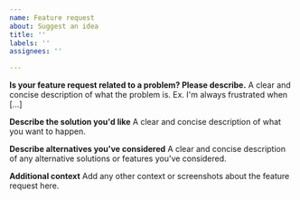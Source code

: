 ```yaml
---
name: Feature request
about: Suggest an idea
title: ''
labels: ''
assignees: ''

---
```


<!--
*** PLEASE READ FIRST ***

Before submitting this issue, please confirm if you should submit an issue to a platform-specific issue tracker instead:
https://github.com/Eloston/ungoogled-chromium/blob/master/SUPPORT.md#platform-specific-support

Otherwise, your issue may not be noticed. In addition, please read through the Support document first:
https://github.com/Eloston/ungoogled-chromium/blob/master/SUPPORT.md
-->

**Is your feature request related to a problem? Please describe.**
A clear and concise description of what the problem is. Ex. I'm always frustrated when [...]

**Describe the solution you'd like**
A clear and concise description of what you want to happen.

**Describe alternatives you've considered**
A clear and concise description of any alternative solutions or features you've considered.

**Additional context**
Add any other context or screenshots about the feature request here.

